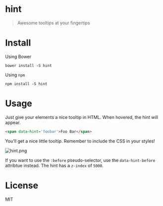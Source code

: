 # hint

> Awesome tooltips at your fingertips

# Install

Using Bower

```shell
bower install -S hint
```

Using `npm`

```shell
npm install -S hint
```

# Usage

Just give your elements a nice tooltip in HTML. When hovered, the hint will appear.

```html
<span data-hint='foobar'>Foo Bar</span>
```

You'll get a nice little tooltip. Remember to include the CSS in your styles!

![hint.png][1]

If you want to use the `:before` pseudo-selector, use the `data-hint-before` attribtue instead. The hint has a `z-index` of `5000`.

# License

MIT

  [1]: http://i.imgur.com/EFP5j4E.png
